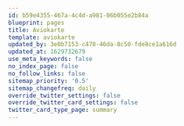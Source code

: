 ```yaml
---
id: b59e4355-467a-4c4d-a981-06b055e2b84a
blueprint: pages
title: Aviokarte
template: aviokarte
updated_by: 3e0b7153-c478-46da-8c50-fde8ce1a616d
updated_at: 1629732679
use_meta_keywords: false
no_index_page: false
no_follow_links: false
sitemap_priority: '0.5'
sitemap_changefreq: daily
override_twitter_settings: false
override_twitter_card_settings: false
twitter_card_type_page: summary
---
```

